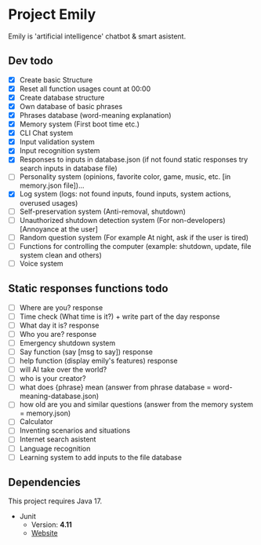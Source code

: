 # Project Emily

Emily is 'artificial intelligence' chatbot & smart asistent.

## Dev todo
- [X] Create basic Structure
- [X] Reset all function usages count at 00:00
- [X] Create database structure
- [X] Own database of basic phrases
- [X] Phrases database (word-meaning explanation)
- [X] Memory system (First boot time etc.)
- [X] CLI Chat system
- [X] Input validation system
- [X] Input recognition system
- [X] Responses to inputs in database.json (if not found static responses try search inputs in database file)
- [ ] Personality system (opinions, favorite color, game, music, etc. [in memory.json file])...
- [X] Log system (logs: not found inputs, found inputs, system actions, overused usages)
- [ ] Self-preservation system (Anti-removal, shutdown)
- [ ] Unauthorized shutdown detection system (For non-developers) [Annoyance at the user]
- [ ] Random question system (For example At night, ask if the user is tired)
- [ ] Functions for controlling the computer (example: shutdown, update, file system clean and others)
- [ ] Voice system

## Static responses functions todo
- [ ] Where are you? response
- [ ] Time check (What time is it?) + write part of the day response
- [ ] What day it is? response
- [ ] Who you are? response
- [ ] Emergency shutdown system
- [ ] Say function (say [msg to say]) response
- [ ] help function (display emily's features) response
- [ ] will AI take over the world?
- [ ] who is your creator?
- [ ] what does {phrase} mean (answer from phrase database = word-meaning-database.json)
- [ ] how old are you and similar questions (answer from the memory system = memory.json)
- [ ] Calculator
- [ ] Inventing scenarios and situations
- [ ] Internet search asistent
- [ ] Language recognition
- [ ] Learning system to add inputs to the file database

## Dependencies
This project requires Java 17.
* Junit
	* Version: **4.11**
	* [Website](https://junit.org/junit5/)
